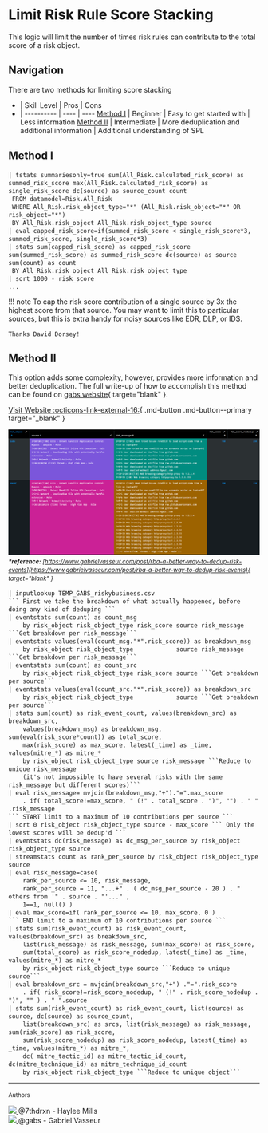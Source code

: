 # Limit Risk Rule Score Stacking

This logic will limit the number of times risk rules can contribute to the total score of a risk object.

## Navigation

There are two methods for limiting score stacking

- | Skill Level | Pros | Cons
- | ---------- | ---- | ----
[Method I](#method-i) | Beginner | Easy to get started with | Less information
[Method II](#method-ii) | Intermediate | More deduplication and additional information | Additional understanding of SPL

## Method I

```shell linenums="1"
| tstats summariesonly=true sum(All_Risk.calculated_risk_score) as summed_risk_score max(All_Risk.calculated_risk_score) as single_risk_score dc(source) as source_count count
 FROM datamodel=Risk.All_Risk
 WHERE All_Risk.risk_object_type="*" (All_Risk.risk_object="*" OR risk_object="*")
 BY All_Risk.risk_object All_Risk.risk_object_type source
| eval capped_risk_score=if(summed_risk_score < single_risk_score*3, summed_risk_score, single_risk_score*3)
| stats sum(capped_risk_score) as capped_risk_score sum(summed_risk_score) as summed_risk_score dc(source) as source sum(count) as count
 BY All_Risk.risk_object All_Risk.risk_object_type
| sort 1000 - risk_score
...
```

!!! note
    To cap the risk score contribution of a single source by 3x the highest score from that source. You may want to limit this to particular sources, but this is extra handy for noisy sources like EDR, DLP, or IDS.

    Thanks David Dorsey!

## Method II

This option adds some complexity, however, provides more information and better deduplication. The full write-up of how to accomplish this method can be found on [gabs website](https://www.gabrielvasseur.com/post/rba-a-better-way-to-dedup-risk-events){ target="blank" }.

[Visit Website :octicons-link-external-16:](https://www.gabrielvasseur.com/post/rba-a-better-way-to-dedup-risk-events "See full blog post"){ .md-button .md-button--primary target="_blank" }

![Deduplicate Notable Events](../assets/dedup_notable_2.png)
<small>_**\*reference:** [https://www.gabrielvasseur.com/post/rba-a-better-way-to-dedup-risk-events](https://www.gabrielvasseur.com/post/rba-a-better-way-to-dedup-risk-events){ target="blank" }_</small>


```spl title="Final SPL from blog post"
| inputlookup TEMP_GABS_riskybusiness.csv
``` First we take the breakdown of what actually happened, before doing any kind of deduping ```
| eventstats sum(count) as count_msg
    by risk_object risk_object_type risk_score source risk_message ```Get breakdown per risk_message``` 
| eventstats values(eval(count_msg."*".risk_score)) as breakdown_msg
    by risk_object risk_object_type            source risk_message ```Get breakdown per risk_message```
| eventstats sum(count) as count_src
    by risk_object risk_object_type risk_score source ```Get breakdown per source```
| eventstats values(eval(count_src."*".risk_score)) as breakdown_src
    by risk_object risk_object_type            source ```Get breakdown per source```
| stats sum(count) as risk_event_count, values(breakdown_src) as breakdown_src,
    values(breakdown_msg) as breakdown_msg, sum(eval(risk_score*count)) as total_score,
    max(risk_score) as max_score, latest(_time) as _time, values(mitre_*) as mitre_*
    by risk_object risk_object_type source risk_message ```Reduce to unique risk_message
    (it's not impossible to have several risks with the same risk_message but different scores)```
| eval risk_message= mvjoin(breakdown_msg,"+")."=".max_score
    . if( total_score!=max_score, " (!" . total_score . ")", "") . " " .risk_message
``` START limit to a maximum of 10 contributions per source ```
| sort 0 risk_object risk_object_type source - max_score ``` Only the lowest scores will be dedup'd ```
| eventstats dc(risk_message) as dc_msg_per_source by risk_object risk_object_type source 
| streamstats count as rank_per_source by risk_object risk_object_type source 
| eval risk_message=case( 
    rank_per_source <= 10, risk_message,
    rank_per_source = 11, "...+" . ( dc_msg_per_source - 20 ) . " others from '" . source . "'..." ,
    1==1, null() ) 
| eval max_score=if( rank_per_source <= 10, max_score, 0 )
``` END limit to a maximum of 10 contributions per source ```
| stats sum(risk_event_count) as risk_event_count, values(breakdown_src) as breakdown_src,
    list(risk_message) as risk_message, sum(max_score) as risk_score,
    sum(total_score) as risk_score_nodedup, latest(_time) as _time, values(mitre_*) as mitre_*
    by risk_object risk_object_type source ```Reduce to unique source```
| eval breakdown_src = mvjoin(breakdown_src,"+") ."=".risk_score
    . if( risk_score!=risk_score_nodedup, " (!" . risk_score_nodedup . ")", "" ) . " ".source
| stats sum(risk_event_count) as risk_event_count, list(source) as source, dc(source) as source_count,
    list(breakdown_src) as srcs, list(risk_message) as risk_message, sum(risk_score) as risk_score,
    sum(risk_score_nodedup) as risk_score_nodedup, latest(_time) as _time, values(mitre_*) as mitre_*,
    dc( mitre_tactic_id) as mitre_tactic_id_count, dc(mitre_technique_id) as mitre_technique_id_count
    by risk_object risk_object_type ```Reduce to unique object```
```

---
<small>Authors</small>

<div class="zts-tooltip">
    <a class="zts-author" href="../../contributing/contributors" target="_blank" alt="7thdrxn - Haylee Mills">
        <img class="github-avatar" src="https://avatars.githubusercontent.com/u/12771156?v=4){ class="github-avatar"/>
    </a>
    <span class="zts-tooltip-text">@7thdrxn - Haylee Mills</span>
</div>
<div class="zts-tooltip">
    <a class="zts-author" href="../../contributing/contributors" target="_blank" alt="gabs - Gabriel Vasseur">
        <img class="github-avatar" src="https://static.wixstatic.com/media/13f3dd_4158c412b7a54e16b2c70eb6ef0e9cd5~mv2.jpg/v1/fill/w_686,h_660,fp_0.50_0.50,q_85,usm_0.66_1.00_0.01,enc_auto/13f3dd_4158c412b7a54e16b2c70eb6ef0e9cd5~mv2.jpg){ class="github-avatar"/>
    </a>
    <span class="zts-tooltip-text">@gabs - Gabriel Vasseur</span>
</div>